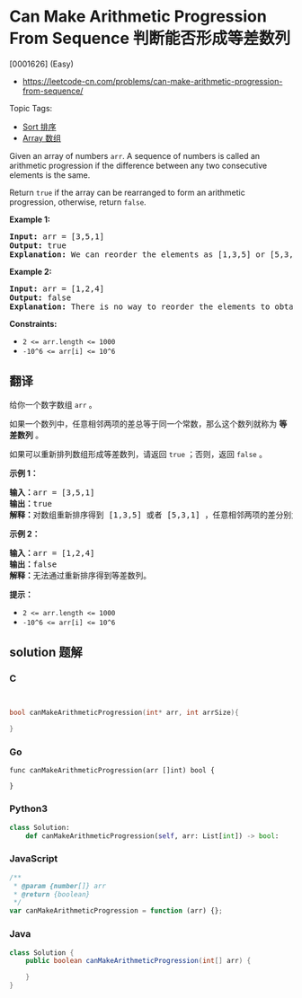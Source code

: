 # Can Make Arithmetic Progression From Sequence 判断能否形成等差数列

[0001626] (Easy)

- https://leetcode-cn.com/problems/can-make-arithmetic-progression-from-sequence/

Topic Tags:

- [Sort 排序](https://leetcode-cn.com/tag/sort/)
- [Array 数组](https://leetcode-cn.com/tag/array/)

Given an array of numbers `arr`. A sequence of numbers is called an arithmetic progression if the difference between any two consecutive elements is the same.

Return `true` if the array can be rearranged to form an arithmetic progression, otherwise, return `false`.

**Example 1:**

<pre><strong>Input:</strong> arr = [3,5,1]
<strong>Output:</strong> true
<strong>Explanation: </strong>We can reorder the elements as [1,3,5] or [5,3,1] with differences 2 and -2 respectively, between each consecutive elements.
</pre>

**Example 2:**

<pre><strong>Input:</strong> arr = [1,2,4]
<strong>Output:</strong> false
<strong>Explanation: </strong>There is no way to reorder the elements to obtain an arithmetic progression.
</pre>

**Constraints:**

- `2 <= arr.length <= 1000`
- `-10^6 <= arr[i] <= 10^6`

## 翻译

给你一个数字数组 `arr` 。

如果一个数列中，任意相邻两项的差总等于同一个常数，那么这个数列就称为 **等差数列** 。

如果可以重新排列数组形成等差数列，请返回 `true` ；否则，返回 `false` 。

**示例 1：**

<pre><strong>输入：</strong>arr = [3,5,1]
<strong>输出：</strong>true
<strong>解释：</strong>对数组重新排序得到 [1,3,5] 或者 [5,3,1] ，任意相邻两项的差分别为 2 或 -2 ，可以形成等差数列。
</pre>

**示例 2：**

<pre><strong>输入：</strong>arr = [1,2,4]
<strong>输出：</strong>false
<strong>解释：</strong>无法通过重新排序得到等差数列。
</pre>

**提示：**

- `2 <= arr.length <= 1000`
- `-10^6 <= arr[i] <= 10^6`

## solution 题解

### C

```c


bool canMakeArithmeticProgression(int* arr, int arrSize){

}
```

### Go

```golang
func canMakeArithmeticProgression(arr []int) bool {

}
```

### Python3

```python
class Solution:
    def canMakeArithmeticProgression(self, arr: List[int]) -> bool:
```

### JavaScript

```javascript
/**
 * @param {number[]} arr
 * @return {boolean}
 */
var canMakeArithmeticProgression = function (arr) {};
```

### Java

```java
class Solution {
    public boolean canMakeArithmeticProgression(int[] arr) {

    }
}
```

